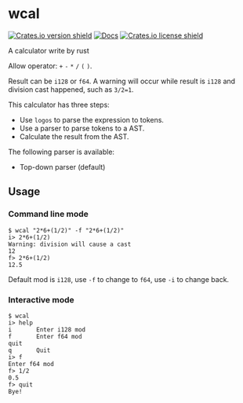 # wcal
[![Crates.io version shield](https://img.shields.io/crates/v/wcal.svg)](https://crates.io/crates/wcal)
[![Docs](https://docs.rs/wcal/badge.svg)](https://docs.rs/wcal)
[![Crates.io license shield](https://img.shields.io/crates/l/wcal.svg)](https://crates.io/crates/wcal)

A calculator write by rust

Allow operator: `+` `-` `*` `/` `(` `)`.

Result can be `i128` or `f64`. A warning will
occur while result is `i128` and division cast
happened, such as `3/2=1`.

This calculator has three steps:
* Use `logos` to parse the expression to tokens.
* Use a parser to parse tokens to a AST.
* Calculate the result from the AST.

The following parser is available:
* Top-down parser (default)

## Usage
### Command line mode
```shell
$ wcal "2*6+(1/2)" -f "2*6+(1/2)"
i> 2*6+(1/2)
Warning: division will cause a cast
12
f> 2*6+(1/2)
12.5
```
Default mod is `i128`, use `-f` to change to
`f64`, use `-i` to change back.

### Interactive mode
```shell
$ wcal
i> help
i       Enter i128 mod
f       Enter f64 mod
quit
q       Quit
i> f
Enter f64 mod
f> 1/2
0.5
f> quit
Bye!
```
